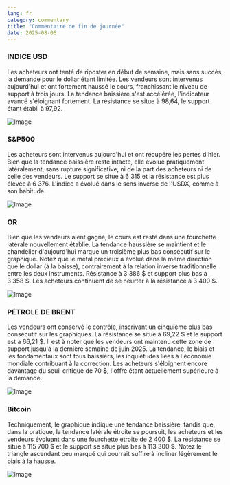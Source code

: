 ```yaml
---
lang: fr
category: commentary
title: "Commentaire de fin de journée"
date: 2025-08-06
---
```


### INDICE USD

Les acheteurs ont tenté de riposter en début de semaine, mais sans succès, la demande pour le dollar étant limitée. Les vendeurs sont intervenus aujourd'hui et ont fortement haussé le cours, franchissant le niveau de support à trois jours. La tendance baissière s'est accélérée, l'indicateur avancé s'éloignant fortement. La résistance se situe à 98,64, le support étant établi à 97,92.

![Image](https://markleighedu.github.io/img/Aug-2025/06-Aug-2025/usdindex.jpg)

### S&P500

Les acheteurs sont intervenus aujourd'hui et ont récupéré les pertes d'hier. Bien que la tendance baissière reste intacte, elle évolue pratiquement latéralement, sans rupture significative, ni de la part des acheteurs ni de celle des vendeurs. Le support se situe à 6 315 et la résistance est plus élevée à 6 376. L'indice a évolué dans le sens inverse de l'USDX, comme à son habitude.

![Image](https://markleighedu.github.io/img/Aug-2025/06-Aug-2025/sp500.jpg)

### OR

Bien que les vendeurs aient gagné, le cours est resté dans une fourchette latérale nouvellement établie. La tendance haussière se maintient et le chandelier d'aujourd'hui marque un troisième plus bas consécutif sur le graphique. Notez que le métal précieux a évolué dans la même direction que le dollar (à la baisse), contrairement à la relation inverse traditionnelle entre les deux instruments. Résistance à 3 386 $ et support plus bas à 3 358 $. Les acheteurs continuent de se heurter à la résistance à 3 400 $.

![Image](https://markleighedu.github.io/img/Aug-2025/06-Aug-2025/gold.jpg)

### PÉTROLE DE BRENT

Les vendeurs ont conservé le contrôle, inscrivant un cinquième plus bas consécutif sur les graphiques. La résistance se situe à 69,22 $ et le support est à 66,21 $. Il est à noter que les vendeurs ont maintenu cette zone de support jusqu'à la dernière semaine de juin 2025. La tendance, le biais et les fondamentaux sont tous baissiers, les inquiétudes liées à l'économie mondiale contribuant à la correction. Les acheteurs s'éloignent encore davantage du seuil critique de 70 $, l'offre étant actuellement supérieure à la demande.

![Image](https://markleighedu.github.io/img/Aug-2025/06-Aug-2025/brentoil.jpg)

### Bitcoin

Techniquement, le graphique indique une tendance baissière, tandis que, dans la pratique, la tendance latérale étroite se poursuit, les acheteurs et les vendeurs évoluant dans une fourchette étroite de 2 400 $. La résistance se situe à 115 700 $ et le support se situe plus bas à 113 300 $. Notez le triangle ascendant peu marqué qui pourrait suffire à incliner légèrement le biais à la hausse.

![Image](https://markleighedu.github.io/img/Aug-2025/06-Aug-2025/bitcoin.jpg)

